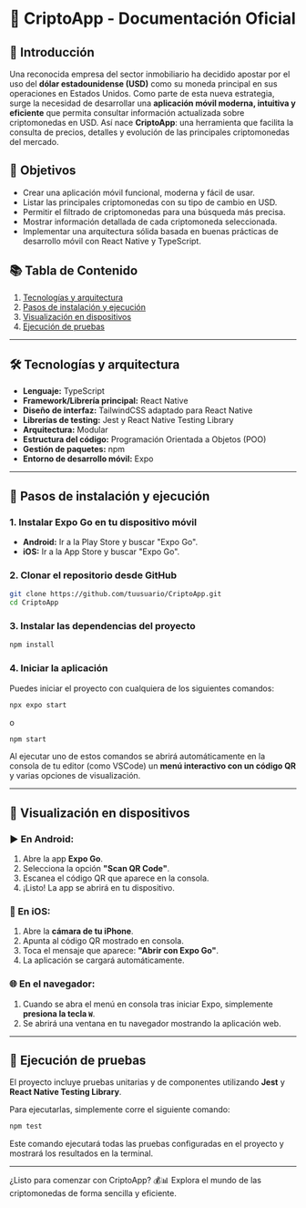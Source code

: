 # 📱 CriptoApp - Documentación Oficial

## 🧠 Introducción

Una reconocida empresa del sector inmobiliario ha decidido apostar por el uso del **dólar estadounidense (USD)** como su moneda principal en sus operaciones en Estados Unidos. Como parte de esta nueva estrategia, surge la necesidad de desarrollar una **aplicación móvil moderna, intuitiva y eficiente** que permita consultar información actualizada sobre criptomonedas en USD. Así nace **CriptoApp**: una herramienta que facilita la consulta de precios, detalles y evolución de las principales criptomonedas del mercado.

## 🎯 Objetivos

* Crear una aplicación móvil funcional, moderna y fácil de usar.
* Listar las principales criptomonedas con su tipo de cambio en USD.
* Permitir el filtrado de criptomonedas para una búsqueda más precisa.
* Mostrar información detallada de cada criptomoneda seleccionada.
* Implementar una arquitectura sólida basada en buenas prácticas de desarrollo móvil con React Native y TypeScript.

## 📚 Tabla de Contenido

1. [Tecnologías y arquitectura](#tecnologías-y-arquitectura)
2. [Pasos de instalación y ejecución](#🚀-pasos-de-instalación-y-ejecución)
3. [Visualización en dispositivos](#📲-visualización-en-dispositivos)
4. [Ejecución de pruebas](#🧪-ejecución-de-pruebas)

---

## 🛠️ Tecnologías y arquitectura

* **Lenguaje:** TypeScript
* **Framework/Librería principal:** React Native
* **Diseño de interfaz:** TailwindCSS adaptado para React Native
* **Librerías de testing:** Jest y React Native Testing Library
* **Arquitectura:** Modular
* **Estructura del código:** Programación Orientada a Objetos (POO)
* **Gestión de paquetes:** npm
* **Entorno de desarrollo móvil:** Expo

---

## 🚀 Pasos de instalación y ejecución

### 1. **Instalar Expo Go en tu dispositivo móvil**

* **Android:** Ir a la Play Store y buscar "Expo Go".
* **iOS:** Ir a la App Store y buscar "Expo Go".

### 2. **Clonar el repositorio desde GitHub**

```bash
git clone https://github.com/tuusuario/CriptoApp.git
cd CriptoApp
```

### 3. **Instalar las dependencias del proyecto**

```bash
npm install
```

### 4. **Iniciar la aplicación**

Puedes iniciar el proyecto con cualquiera de los siguientes comandos:

```bash
npx expo start
```

o

```bash
npm start
```

Al ejecutar uno de estos comandos se abrirá automáticamente en la consola de tu editor (como VSCode) un **menú interactivo con un código QR** y varias opciones de visualización.

---

## 📲 Visualización en dispositivos

### ▶️ En Android:

1. Abre la app **Expo Go**.
2. Selecciona la opción **"Scan QR Code"**.
3. Escanea el código QR que aparece en la consola.
4. ¡Listo! La app se abrirá en tu dispositivo.

### 🍏 En iOS:

1. Abre la **cámara de tu iPhone**.
2. Apunta al código QR mostrado en consola.
3. Toca el mensaje que aparece: **"Abrir con Expo Go"**.
4. La aplicación se cargará automáticamente.

### 🌐 En el navegador:

1. Cuando se abra el menú en consola tras iniciar Expo, simplemente **presiona la tecla `W`**.
2. Se abrirá una ventana en tu navegador mostrando la aplicación web.

---

## 🧪 Ejecución de pruebas

El proyecto incluye pruebas unitarias y de componentes utilizando **Jest** y **React Native Testing Library**.

Para ejecutarlas, simplemente corre el siguiente comando:

```bash
npm test
```

Este comando ejecutará todas las pruebas configuradas en el proyecto y mostrará los resultados en la terminal.

---

¿Listo para comenzar con CriptoApp? 💰📊
Explora el mundo de las criptomonedas de forma sencilla y eficiente.
